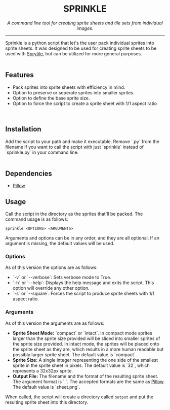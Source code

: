 <h1 align="center" style="border-bottom: none"> <b>SPRINKLE</b> </h1>
<p align="center"><i>A command line tool for creating sprite sheets and tile sets from individual images.</i></p>
<hr>
Sprinkle is a python script that let's the user pack individual sprites into sprite sheets. It was designed to be used for creating sprite sheets to be used with <a href="https://github.com/Sprytile/Sprytile">Sprytile</a>, but can be utilized for more general purposes.
<br/><br/>
<h2>Features</h2>
<ul>
    <li>Pack sprites into sprite sheets with efficiency in mind.</li>
    <li>Option to preserve or seperate sprites into smaller sprites.</li>
    <li>Option to define the base sprite size.</li>
    <li>Option to force the script to create a sprite sheet with 1/1 aspect ratio</li>
</ul>
<br/>
<h2>Installation</h2>
Add the script to your path and make it executable. Remove `.py` from the filename if you want to call the script with just `sprinkle` instead of `sprinkle.py` in your command line.
<br/><br/>
<h2>Dependencies</h2>
<ul>
<li><a href="https://github.com/python-pillow/Pillow">Pillow</a></li>
</ul>
<h2>Usage</h2>
Call the script in the directory as the sprites that'll be packed. The command usage is as follows:

<br/>

```
sprinkle <OPTIONS> <ARGUMENTS> 
```

Arguments and options can be in any order, and they are all optional. If an argument is missing, the default values will be used.

<h3>Options</h3>

As of this version the options are as follows:
<ul>
    <li>`-v` or `--verbose`: Sets verbose mode to True.</li>
    <li>`-h` or `--help`: Displays the help message and exits the script. This option will override any other option.</li>
    <li>`-s` or `--square`: Forces the script to produce sprite sheets with 1/1 aspect ratio.</li>
</ul>

<h3> Arguments </h3>

As of this version the arguments are as follows:
<ul>
    <li><b>Sprite Sheet Mode:</b> `compact` or `intact`. In compact mode sprites larger than the sprite size provided will be sliced into smaller sprites of the sprite size provided. In intact mode, the sprites will be placed onto the sprite sheet as they are, which results in a more human readable but possibly larger sprite sheet. The default value is `compact`.</li>
    <li><b>Sprite Size:</b> A single integer representing the one side of the smallest sprite in the sprite sheet in pixels. The default value is `32`, which represents a 32x32px sprite.</li>
    <li><b>Output File:</b> The filename and the format of the resulting sprite sheet. The argument format is `<filename>.<format>`. The accepted formats are the same as <a href="https://pillow.readthedocs.io/en/stable/handbook/image-file-formats.html">Pillow</a>. The default value is `sheet.png`.</li>
</ul>

When called, the script will create a directory called `output` and put the resulting sprite sheet into this directory.
